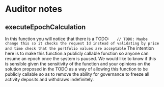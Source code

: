 # Auditor notes

## executeEpochCalculation

In this function you will notice that there is a TODO: ```   // TODO: Maybe change this so it checks the request Id instead of validating by price and time check that the portfolio values are acceptable``` The intention here is to make this function a publicly callable function so anyone can resume an epoch once the system is paused. We would like to know if this is sensible given the sensitivity of the function and your opinions on the solution proposed in the TODO as a way of allowing this function to be publicly callable so as to remove the ability for governance to freeze all activity deposits and withdraws indefinitely.